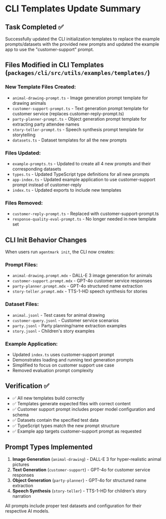 # CLI Templates Update Summary

## Task Completed ✅

Successfully updated the CLI initialization templates to replace the example prompts/datasets with the provided new prompts and updated the example app to use the "customer-support" prompt.

## Files Modified in CLI Templates (`packages/cli/src/utils/examples/templates/`)

### New Template Files Created:
- `animal-drawing-prompt.ts` - Image generation prompt template for drawing animals
- `customer-support-prompt.ts` - Text generation prompt template for customer service (replaces customer-reply-prompt.ts)
- `party-planner-prompt.ts` - Object generation prompt template for extracting party attendee names  
- `story-teller-prompt.ts` - Speech synthesis prompt template for storytelling
- `datasets.ts` - Dataset templates for all the new prompts

### Files Updated:
- `example-prompts.ts` - Updated to create all 4 new prompts and their corresponding datasets
- `types.ts` - Updated TypeScript type definitions for all new prompts
- `app-index.ts` - Updated example application to use customer-support prompt instead of customer-reply
- `index.ts` - Updated exports to include new templates

### Files Removed:
- `customer-reply-prompt.ts` - Replaced with customer-support-prompt.ts  
- `response-quality-eval-prompt.ts` - No longer needed in new template set

## CLI Init Behavior Changes

When users run `agentmark init`, the CLI now creates:

### Prompt Files:
- `animal-drawing.prompt.mdx` - DALL-E 3 image generation for animals
- `customer-support.prompt.mdx` - GPT-4o customer service responses
- `party-planner.prompt.mdx` - GPT-4o structured name extraction  
- `story-teller.prompt.mdx` - TTS-1-HD speech synthesis for stories

### Dataset Files:
- `animal.jsonl` - Test cases for animal drawing
- `customer-query.jsonl` - Customer service scenarios
- `party.jsonl` - Party planning/name extraction examples
- `story.jsonl` - Children's story examples

### Example Application:
- Updated `index.ts` uses customer-support prompt
- Demonstrates loading and running text generation prompts
- Simplified to focus on customer support use case
- Removed evaluation prompt complexity

## Verification ✅

- ✅ All new templates build correctly
- ✅ Templates generate expected files with correct content
- ✅ Customer support prompt includes proper model configuration and schema
- ✅ Datasets contain the specified test data
- ✅ TypeScript types match the new prompt structure
- ✅ Example app targets customer-support prompt as requested

## Prompt Types Implemented

1. **Image Generation** (`animal-drawing`) - DALL-E 3 for hyper-realistic animal pictures
2. **Text Generation** (`customer-support`) - GPT-4o for customer service responses  
3. **Object Generation** (`party-planner`) - GPT-4o for structured name extraction
4. **Speech Synthesis** (`story-teller`) - TTS-1-HD for children's story narration

All prompts include proper test datasets and configuration for their respective AI models.